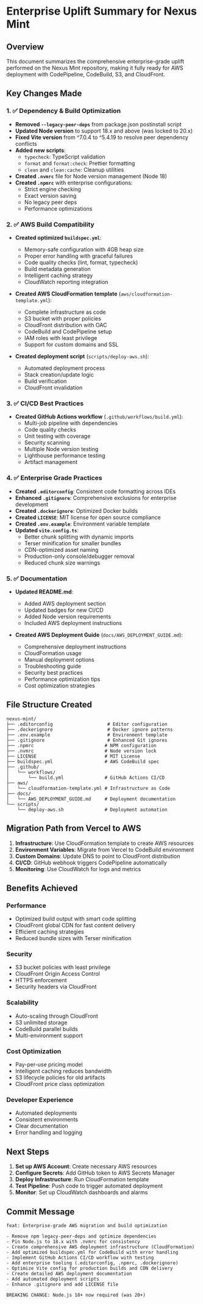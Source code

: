 # Enterprise Uplift Summary for Nexus Mint

## Overview

This document summarizes the comprehensive enterprise-grade uplift performed on the Nexus Mint repository, making it fully ready for AWS deployment with CodePipeline, CodeBuild, S3, and CloudFront.

## Key Changes Made

### 1. ✅ Dependency & Build Optimization

- **Removed `--legacy-peer-deps`** from package.json postinstall script
- **Updated Node version** to support 18.x and above (was locked to 20.x)
- **Fixed Vite version** from ^7.0.4 to ^5.4.19 to resolve peer dependency conflicts
- **Added new scripts**:
  - `typecheck`: TypeScript validation
  - `format` and `format:check`: Prettier formatting
  - `clean` and `clean:cache`: Cleanup utilities
- **Created `.nvmrc`** file for Node version management (Node 18)
- **Created `.npmrc`** with enterprise configurations:
  - Strict engine checking
  - Exact version saving
  - No legacy peer deps
  - Performance optimizations

### 2. ✅ AWS Build Compatibility

- **Created optimized `buildspec.yml`**:
  - Memory-safe configuration with 4GB heap size
  - Proper error handling with graceful failures
  - Code quality checks (lint, format, typecheck)
  - Build metadata generation
  - Intelligent caching strategy
  - CloudWatch reporting integration

- **Created AWS CloudFormation template** (`aws/cloudformation-template.yml`):
  - Complete infrastructure as code
  - S3 bucket with proper policies
  - CloudFront distribution with OAC
  - CodeBuild and CodePipeline setup
  - IAM roles with least privilege
  - Support for custom domains and SSL

- **Created deployment script** (`scripts/deploy-aws.sh`):
  - Automated deployment process
  - Stack creation/update logic
  - Build verification
  - CloudFront invalidation

### 3. ✅ CI/CD Best Practices

- **Created GitHub Actions workflow** (`.github/workflows/build.yml`):
  - Multi-job pipeline with dependencies
  - Code quality checks
  - Unit testing with coverage
  - Security scanning
  - Multiple Node version testing
  - Lighthouse performance testing
  - Artifact management

### 4. ✅ Enterprise Grade Practices

- **Created `.editorconfig`**: Consistent code formatting across IDEs
- **Enhanced `.gitignore`**: Comprehensive exclusions for enterprise development
- **Created `.dockerignore`**: Optimized Docker builds
- **Created `LICENSE`**: MIT license for open source compliance
- **Created `.env.example`**: Environment variable template
- **Updated `vite.config.ts`**:
  - Better chunk splitting with dynamic imports
  - Terser minification for smaller bundles
  - CDN-optimized asset naming
  - Production-only console/debugger removal
  - Reduced chunk size warnings

### 5. ✅ Documentation

- **Updated README.md**:
  - Added AWS deployment section
  - Updated badges for new CI/CD
  - Added Node version requirements
  - Included AWS deployment instructions

- **Created AWS Deployment Guide** (`docs/AWS_DEPLOYMENT_GUIDE.md`):
  - Comprehensive deployment instructions
  - CloudFormation usage
  - Manual deployment options
  - Troubleshooting guide
  - Security best practices
  - Performance optimization tips
  - Cost optimization strategies

## File Structure Created

```
nexus-mint/
├── .editorconfig                    # Editor configuration
├── .dockerignore                    # Docker ignore patterns
├── .env.example                     # Environment template
├── .gitignore                       # Enhanced Git ignores
├── .npmrc                          # NPM configuration
├── .nvmrc                          # Node version lock
├── LICENSE                         # MIT License
├── buildspec.yml                   # AWS CodeBuild spec
├── .github/
│   └── workflows/
│       └── build.yml               # GitHub Actions CI/CD
├── aws/
│   └── cloudformation-template.yml # Infrastructure as Code
├── docs/
│   └── AWS_DEPLOYMENT_GUIDE.md     # Deployment documentation
└── scripts/
    └── deploy-aws.sh               # Deployment automation
```

## Migration Path from Vercel to AWS

1. **Infrastructure**: Use CloudFormation template to create AWS resources
2. **Environment Variables**: Migrate from Vercel to CodeBuild environment
3. **Custom Domains**: Update DNS to point to CloudFront distribution
4. **CI/CD**: GitHub webhook triggers CodePipeline automatically
5. **Monitoring**: Use CloudWatch for logs and metrics

## Benefits Achieved

### Performance
- Optimized build output with smart code splitting
- CloudFront global CDN for fast content delivery
- Efficient caching strategies
- Reduced bundle sizes with Terser minification

### Security
- S3 bucket policies with least privilege
- CloudFront Origin Access Control
- HTTPS enforcement
- Security headers via CloudFront

### Scalability
- Auto-scaling through CloudFront
- S3 unlimited storage
- CodeBuild parallel builds
- Multi-environment support

### Cost Optimization
- Pay-per-use pricing model
- Intelligent caching reduces bandwidth
- S3 lifecycle policies for old artifacts
- CloudFront price class optimization

### Developer Experience
- Automated deployments
- Consistent environments
- Clear documentation
- Error handling and logging

## Next Steps

1. **Set up AWS Account**: Create necessary AWS resources
2. **Configure Secrets**: Add GitHub token to AWS Secrets Manager
3. **Deploy Infrastructure**: Run CloudFormation template
4. **Test Pipeline**: Push code to trigger automated deployment
5. **Monitor**: Set up CloudWatch dashboards and alarms

## Commit Message

```
feat: Enterprise-grade AWS migration and build optimization

- Remove npm legacy-peer-deps and optimize dependencies
- Pin Node.js to 18.x with .nvmrc for consistency
- Create comprehensive AWS deployment infrastructure (CloudFormation)
- Add optimized buildspec.yml for CodeBuild with error handling
- Implement GitHub Actions CI/CD workflow with testing
- Add enterprise tooling (.editorconfig, .npmrc, .dockerignore)
- Optimize Vite config for production builds and CDN delivery
- Create detailed AWS deployment documentation
- Add automated deployment scripts
- Enhance .gitignore and add LICENSE file

BREAKING CHANGE: Node.js 18+ now required (was 20+)
```